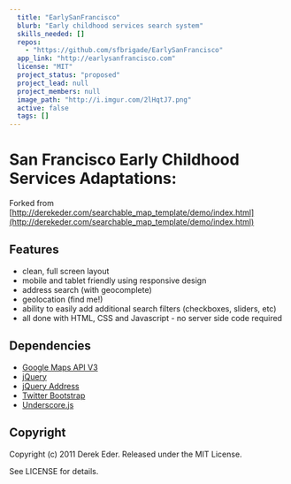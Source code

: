 ```yaml
---
  title: "EarlySanFrancisco"
  blurb: "Early childhood services search system"
  skills_needed: []
  repos: 
    - "https://github.com/sfbrigade/EarlySanFrancisco"
  app_link: "http://earlysanfrancisco.com"
  license: "MIT"
  project_status: "proposed"
  project_lead: null
  project_members: null
  image_path: "http://i.imgur.com/2lHqtJ7.png"
  active: false
  tags: []
---
```

# San Francisco Early Childhood Services Adaptations:

Forked from [http://derekeder.com/searchable_map_template/demo/index.html](http://derekeder.com/searchable_map_template/demo/index.html)

## Features

* clean, full screen layout
* mobile and tablet friendly using responsive design
* address search (with geocomplete)
* geolocation (find me!)
* ability to easily add additional search filters (checkboxes, sliders, etc)
* all done with HTML, CSS and Javascript - no server side code required

## Dependencies

* [Google Maps API V3](https://developers.google.com/maps/documentation/javascript)
* [jQuery](http://jquery.org)
* [jQuery Address](http://www.asual.com/jquery/address)
* [Twitter Bootstrap](http://twitter.github.com/bootstrap)
* [Underscore.js](http://underscorejs.org)

## Copyright

Copyright (c) 2011 Derek Eder. Released under the MIT License.

See LICENSE for details.
